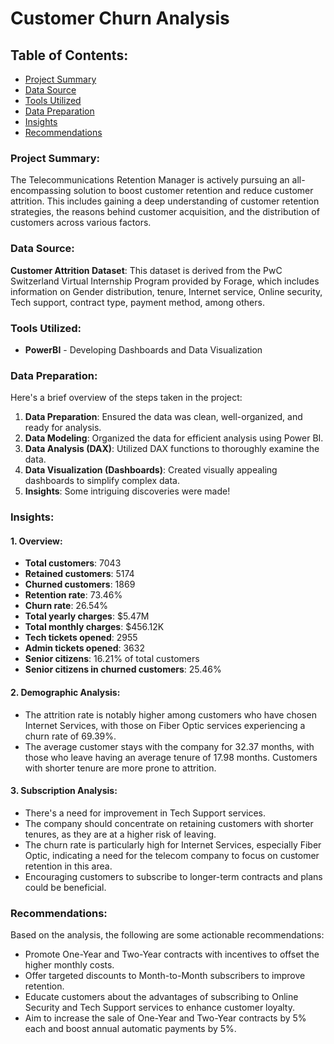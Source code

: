 # Customer Churn Analysis 

## Table of Contents:
- [Project Summary](#project-summary)
- [Data Source](#data-source)
- [Tools Utilized](#tools-utilized)
- [Data Preparation](#data-preparation)
- [Insights](#insights)
- [Recommendations](#recommendations)
  
### Project Summary:
The Telecommunications Retention Manager is actively pursuing an all-encompassing solution to boost customer retention and reduce customer attrition. This includes gaining a deep understanding of customer retention strategies, the reasons behind customer acquisition, and the distribution of customers across various factors.

### Data Source: 
**Customer Attrition Dataset**: This dataset is derived from the PwC Switzerland Virtual Internship Program provided by Forage, which includes information on Gender distribution, tenure, Internet service, Online security, Tech support, contract type, payment method, among others.

### Tools Utilized:
- **PowerBI** - Developing Dashboards and Data Visualization

### Data Preparation: 
Here's a brief overview of the steps taken in the project:
1. **Data Preparation**: Ensured the data was clean, well-organized, and ready for analysis.
2. **Data Modeling**: Organized the data for efficient analysis using Power BI.
3. **Data Analysis (DAX)**: Utilized DAX functions to thoroughly examine the data.
4. **Data Visualization (Dashboards)**: Created visually appealing dashboards to simplify complex data.
5. **Insights**: Some intriguing discoveries were made!

### Insights: 

#### 1. Overview: 
- **Total customers**: 7043
- **Retained customers**: 5174
- **Churned customers**: 1869
- **Retention rate**: 73.46%
- **Churn rate**: 26.54%
- **Total yearly charges**: $5.47M
- **Total monthly charges**: $456.12K
- **Tech tickets opened**: 2955
- **Admin tickets opened**: 3632
- **Senior citizens**: 16.21% of total customers
- **Senior citizens in churned customers**: 25.46%

#### 2. Demographic Analysis: 
- The attrition rate is notably higher among customers who have chosen Internet Services, with those on Fiber Optic services experiencing a churn rate of 69.39%.
- The average customer stays with the company for 32.37 months, with those who leave having an average tenure of 17.98 months. Customers with shorter tenure are more prone to attrition.

#### 3. Subscription Analysis:
- There's a need for improvement in Tech Support services.
- The company should concentrate on retaining customers with shorter tenures, as they are at a higher risk of leaving.
- The churn rate is particularly high for Internet Services, especially Fiber Optic, indicating a need for the telecom company to focus on customer retention in this area.
- Encouraging customers to subscribe to longer-term contracts and plans could be beneficial.

### Recommendations:
Based on the analysis, the following are some actionable recommendations:
- Promote One-Year and Two-Year contracts with incentives to offset the higher monthly costs.
- Offer targeted discounts to Month-to-Month subscribers to improve retention.
- Educate customers about the advantages of subscribing to Online Security and Tech Support services to enhance customer loyalty.
- Aim to increase the sale of One-Year and Two-Year contracts by 5% each and boost annual automatic payments by 5%.
